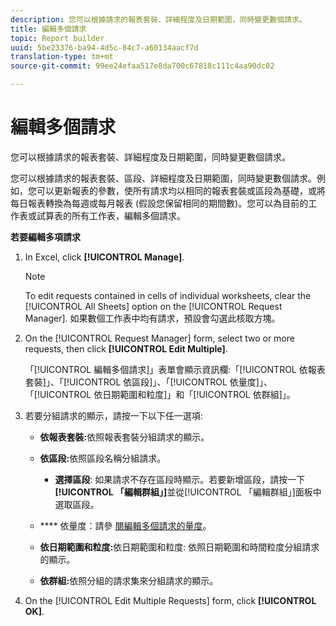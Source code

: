 ```yaml
---
description: 您可以根據請求的報表套裝、詳細程度及日期範圍，同時變更數個請求。
title: 編輯多個請求
topic: Report builder
uuid: 5be23376-ba94-4d5c-84c7-a60134aacf7d
translation-type: tm+mt
source-git-commit: 99ee24efaa517e8da700c67818c111c4aa90dc02

---
```



# 編輯多個請求

您可以根據請求的報表套裝、詳細程度及日期範圍，同時變更數個請求。

您可以根據請求的報表套裝、區段、詳細程度及日期範圍，同時變更數個請求。例如，您可以更新報表的參數，使所有請求均以相同的報表套裝或區段為基礎，或將每日報表轉換為每週或每月報表 (假設您保留相同的期間數)。您可以為目前的工作表或試算表的所有工作表，編輯多個請求。

**若要編輯多項請求**

1. In Excel, click **[!UICONTROL Manage]**.

   >[!NOTE]
   >
   >To edit requests contained in cells of individual worksheets, clear the [!UICONTROL All Sheets] option on the [!UICONTROL Request Manager]. 如果數個工作表中均有請求，預設會勾選此核取方塊。

1. On the [!UICONTROL Request Manager] form, select two or more requests, then click **[!UICONTROL Edit Multiple]**.

   「[!UICONTROL 編輯多個請求]」表單會顯示資訊欄:「[!UICONTROL 依報表套裝]」、「[!UICONTROL 依區段]」、「[!UICONTROL 依量度]」、「[!UICONTROL 依日期範圍和粒度]」和「[!UICONTROL 依群組]」。
1. 若要分組請求的顯示，請按一下以下任一選項:

   * **依報表套裝:**&#x200B;依照報表套裝分組請求的顯示。
   * **依區段:**&#x200B;依照區段名稱分組請求。

      * **選擇區段**: 如果請求不存在區段時顯示。若要新增區段，請按一下&#x200B;**[!UICONTROL 「編輯群組」]**&#x200B;並從[!UICONTROL 「編輯群組」]面板中選取區段。
   * **** 依量度：請參 [閱編輯多個請求的量度](/help/analyze/report-builder/manage-requests/edit-multiple-metrics.md)。

   * **依日期範圍和粒度:**&#x200B;依日期範圍和粒度: 依照日期範圍和時間粒度分組請求的顯示。
   * **依群組:**&#x200B;依照分組的請求集來分組請求的顯示。


1. On the [!UICONTROL Edit Multiple Requests] form, click **[!UICONTROL OK]**.
